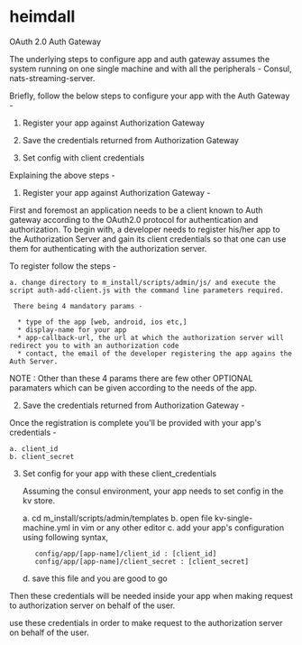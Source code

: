 # heimdall
OAuth 2.0 Auth Gateway

The underlying steps to configure app and auth gateway assumes the system running on one single machine and with all the peripherals -
Consul, nats-streaming-server.


Briefly, follow the below steps to configure your app with the Auth Gateway - 

1. Register your app against Authorization Gateway

2. Save the credentials returned from Authorization Gateway

3. Set config with client credentials

Explaining the above steps -


1. Register your app against Authorization Gateway -

  First and foremost an application needs to be a client known to Auth gateway according to the  OAuth2.0 protocol for authentication and authorization.
  To begin with, a developer needs to register his/her app to the Authorization Server and gain its client credentials so that one can use them for 
  authenticating with the authorization server.
   
  To register follow the steps - 

    a. change directory to m_install/scripts/admin/js/ and execute the script auth-add-client.js with the command line parameters required.
   
     There being 4 mandatory params -
   
      * type of the app [web, android, ios etc,]
      * display-name for your app
      * app-callback-url, the url at which the authorization server will redirect you to with an authorization code
      * contact, the email of the developer registering the app agains the Auth Server.
   
   NOTE : Other than these 4 params there are few other OPTIONAL paramaters which can be given according to the needs of the app.

2. Save the credentials returned from Authorization Gateway  -

  Once the registration is complete you'll be provided with your app's credentials -
    
	a. client_id
    b. client_secret

3. Set config for your app with these client_credentials
   
   Assuming the consul environment, your app needs to set config in the kv store. 
   
	a. cd m_install/scripts/admin/templates
	b. open file kv-single-machine.yml in vim or any other editor
    c. add your app's configuration using following syntax,
        
          config/app/[app-name]/client_id : [client_id]
          config/app/[app-name]/client_secret : [client_secret]
	d. save this file and you are good to go
 
Then these credentials will be needed inside your app when making request to authorization server on behalf of the user.

use these credentials in order to make request to the authorization server on behalf of the user.

